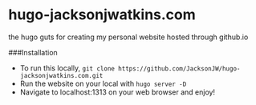 # hugo-jacksonjwatkins.com
the hugo guts for creating my personal website hosted through github.io

###Installation

- To run this locally, `git clone https://github.com/JacksonJW/hugo-jacksonjwatkins.com.git`
- Run the website on your local with `hugo server -D`
- Navigate to localhost:1313 on your web browser and enjoy!
